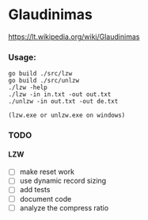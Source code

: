 # Glaudinimas
https://lt.wikipedia.org/wiki/Glaudinimas

### Usage:
```
go build ./src/lzw
go build ./src/unlzw
./lzw -help
./lzw -in in.txt -out out.txt
./unlzw -in out.txt -out de.txt

(lzw.exe or unlzw.exe on windows)
```

### TODO
#### LZW
 - [ ] make reset work
 - [ ] use dynamic record sizing
 - [ ] add tests
 - [ ] document code
 - [ ] analyze the compress ratio
